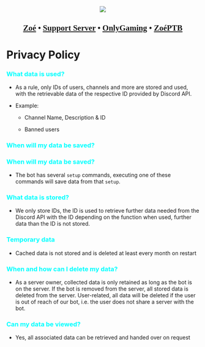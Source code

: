 <p align="center" style="text-align: center;"><img src="https://media.discordapp.net/attachments/1019163328267964447/1022824260001083472/2.png" /></p>

## <p align="center" style="font-family:opensans; text-align: center; font-size:1em;">**[Zoé](https://discord.com/api/oauth2/authorize?client_id=928293265982230538&permissions=8&scope=bot%20applications.commands)** • **[Support Server](https://discord.gg/dYrskrjVtK)** • **[OnlyGaming](https://discord.gg/AnxhqvaBcY)** • **[ZoéPTB](https://discord.com/api/oauth2/authorize?client_id=999306694620356608&permissions=8&scope=bot%20applications.commands)**</p>

<p style="font-family:opensans; font-size:1em;">

# Privacy Policy

### <font color="cyan">What data is used? </font>

-   As a rule, only IDs of users, channels and more are stored and used, with the retrievable data of the respective ID provided by Discord API.

-   Example:

    -   Channel Name, Description & ID

    -   Banned users

### <font color="cyan">When will my data be saved? </font>
### <span style="color: cyan"> When will my data be saved? </span>
-   The bot has several `setup` commands, executing one of these commands will save data from that `setup`.

### <font color="cyan">What data is stored? </font>

-   We only store IDs, the ID is used to retrieve further data needed from the Discord API with the ID depending on the function when used, further data than the ID is not stored.

### <font color="cyan">Temporary data </font>

-   Cached data is not stored and is deleted at least every month on restart

### <font color="cyan">When and how can I delete my data? </font>

-   As a server owner, collected data is only retained as long as the bot is on the server. If the bot is removed from the server, all stored data is deleted from the server. User-related, all data will be deleted if the user is out of reach of our bot, i.e. the user does not share a server with the bot.

### <font color="cyan">Can my data be viewed? </font>

-   Yes, all associated data can be retrieved and handed over on request

</p>
